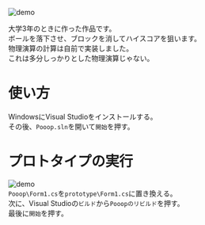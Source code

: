 ![demo](https://github.com/wakewakame/Pooop/blob/master/demo/demo.gif?raw=true)  

大学3年のときに作った作品です。  
ボールを落下させ、ブロックを消してハイスコアを狙います。  
物理演算の計算は自前で実装しました。  
これは多分しっかりとした物理演算じゃない。  

# 使い方
WindowsにVisual Studioをインストールする。  
その後、`Pooop.sln`を開いて`開始`を押す。  

# プロトタイプの実行
![demo](https://github.com/wakewakame/Pooop/blob/master/demo/prototype.gif?raw=true)  
`Pooop\Form1.cs`を`prototype\Form1.cs`に置き換える。  
次に、Visual Studioの`ビルド`から`Pooopのリビルド`を押す。  
最後に`開始`を押す。  
